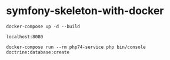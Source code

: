 # symfony-skeleton-with-docker

  `docker-compose up -d --build`

  `localhost:8080`

  `docker-compose run --rm php74-service php bin/console doctrine:database:create`

